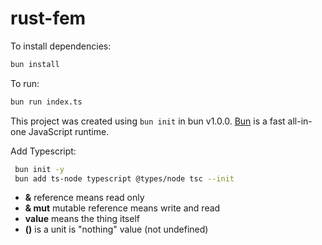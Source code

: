 # rust-fem

To install dependencies:

```bash
bun install
```

To run:

```bash
bun run index.ts
```

This project was created using `bun init` in bun v1.0.0. [Bun](https://bun.sh) is a fast all-in-one JavaScript runtime.

Add Typescript:

```bash
 bun init -y
 bun add ts-node typescript @types/node tsc --init
```

- **&** reference means read only
- **& mut** mutable reference means write and read
- **value** means the thing itself
- **()** is a unit is "nothing" value (not undefined)
